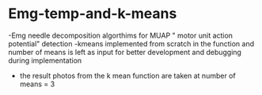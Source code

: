 # Emg-temp-and-k-means
-Emg needle decomposition algorthims for MUAP " motor unit action potential" detection
-kmeans implemented from scratch in the function and number of means is left as input for better development and debugging during implementation
- the result photos from the k mean function are taken at number of means = 3
